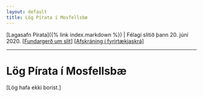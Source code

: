 ```yaml
---
layout: default
title: Lög Pírata í Mosfellsbæ
---
```


[Lagasafn Pírata]({% link index.markdown %}) \| Félagi slitið þann 20. júní 2020. [[Fundargerð um slit](https://github.com/piratar/Skjalasafn/blob/master/Fundargerdir/Adildarfelog/(slit%20ovirkra%20adildarfelaga)/2020-06-20%20(Piratar%20i%20Mosfellsbae).md)] [[Afskráning í fyrirtækjaskrá]](https://skatturinn.is/fyrirtaekjaskra/leit/kennitala/5105180200)

***

# Lög Pírata í Mosfellsbæ

[Lög hafa ekki borist.]